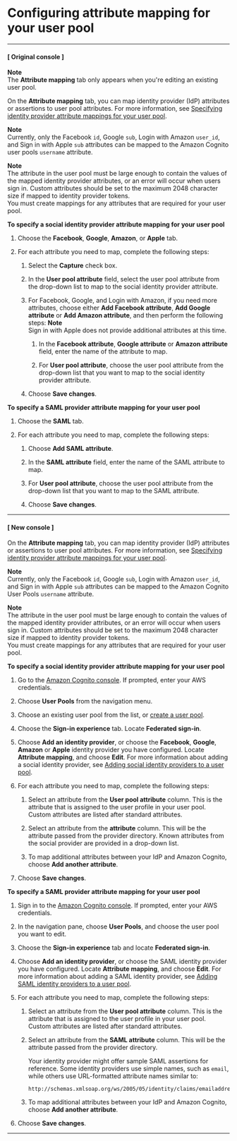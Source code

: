 # Configuring attribute mapping for your user pool<a name="cognito-user-pools-attribute-mapping"></a>

------
#### [ Original console ]

**Note**  
The **Attribute mapping** tab only appears when you're editing an existing user pool\.

On the **Attribute mapping** tab, you can map identity provider \(IdP\) attributes or assertions to user pool attributes\. For more information, see [Specifying identity provider attribute mappings for your user pool](cognito-user-pools-specifying-attribute-mapping.md)\.

**Note**  
Currently, only the Facebook `id`, Google `sub`, Login with Amazon `user_id`, and Sign in with Apple `sub` attributes can be mapped to the Amazon Cognito user pools `username` attribute\.

**Note**  
The attribute in the user pool must be large enough to contain the values of the mapped identity provider attributes, or an error will occur when users sign in\. Custom attributes should be set to the maximum 2048 character size if mapped to identity provider tokens\.   
You must create mappings for any attributes that are required for your user pool\.

**To specify a social identity provider attribute mapping for your user pool**

1. Choose the **Facebook**, **Google**, **Amazon**, or **Apple** tab\.

1. For each attribute you need to map, complete the following steps:

   1. Select the **Capture** check box\.

   1. In the **User pool attribute** field, select the user pool attribute from the drop\-down list to map to the social identity provider attribute\.

   1. For Facebook, Google, and Login with Amazon, if you need more attributes, choose either **Add Facebook attribute**, **Add Google attribute** or **Add Amazon attribute**, and then perform the following steps:
**Note**  
Sign in with Apple does not provide additional attributes at this time\.

      1. In the **Facebook attribute**, **Google attribute** or **Amazon attribute** field, enter the name of the attribute to map\.

      1. For **User pool attribute**, choose the user pool attribute from the drop\-down list that you want to map to the social identity provider attribute\.

   1. Choose **Save changes**\.

**To specify a SAML provider attribute mapping for your user pool**

1. Choose the **SAML** tab\.

1. For each attribute you need to map, complete the following steps:

   1. Choose **Add SAML attribute**\.

   1. In the **SAML attribute** field, enter the name of the SAML attribute to map\.

   1. For **User pool attribute**, choose the user pool attribute from the drop\-down list that you want to map to the SAML attribute\.

   1. Choose **Save changes**\.

------
#### [ New console ]

On the **Attribute mapping** tab, you can map identity provider \(IdP\) attributes or assertions to user pool attributes\. For more information, see [Specifying identity provider attribute mappings for your user pool](cognito-user-pools-specifying-attribute-mapping.md)\.

**Note**  
Currently, only the Facebook `id`, Google `sub`, Login with Amazon `user_id`, and Sign in with Apple `sub` attributes can be mapped to the Amazon Cognito User Pools `username` attribute\.

**Note**  
The attribute in the user pool must be large enough to contain the values of the mapped identity provider attributes, or an error will occur when users sign in\. Custom attributes should be set to the maximum 2048 character size if mapped to identity provider tokens\.   
You must create mappings for any attributes that are required for your user pool\.

**To specify a social identity provider attribute mapping for your user pool**

1. Go to the [Amazon Cognito console](https://console.aws.amazon.com/cognito/home)\. If prompted, enter your AWS credentials\.

1. Choose **User Pools** from the navigation menu\.

1. Choose an existing user pool from the list, or [create a user pool](https://docs.aws.amazon.com/cognito/latest/developerguide/cognito-user-pool-as-user-directory.html)\.

1. Choose the **Sign\-in experience** tab\. Locate **Federated sign\-in**\.

1. Choose **Add an identity provider**, or choose the **Facebook**, **Google**, **Amazon** or **Apple** identity provider you have configured\. Locate **Attribute mapping**, and choose **Edit**\. For more information about adding a social identity provider, see [Adding social identity providers to a user pool](cognito-user-pools-social-idp.md)\.

1. For each attribute you need to map, complete the following steps:

   1. Select an attribute from the **User pool attribute** column\. This is the attribute that is assigned to the user profile in your user pool\. Custom attributes are listed after standard attributes\.

   1. Select an attribute from the ***<provider>* attribute** column\. This will be the attribute passed from the provider directory\. Known attributes from the social provider are provided in a drop\-down list\.

   1. To map additional attributes between your IdP and Amazon Cognito, choose **Add another attribute**\.

1. Choose **Save changes**\.

**To specify a SAML provider attribute mapping for your user pool**

1. Sign in to the [Amazon Cognito console](https://console.aws.amazon.com/cognito/home)\. If prompted, enter your AWS credentials\.

1. In the navigation pane, choose **User Pools**, and choose the user pool you want to edit\.

1. Choose the **Sign\-in experience** tab and locate **Federated sign\-in**\.

1. Choose **Add an identity provider**, or choose the SAML identity provider you have configured\. Locate **Attribute mapping**, and choose **Edit**\. For more information about adding a SAML identity provider, see [Adding SAML identity providers to a user pool](cognito-user-pools-saml-idp.md)\.

1. For each attribute you need to map, complete the following steps:

   1. Select an attribute from the **User pool attribute** column\. This is the attribute that is assigned to the user profile in your user pool\. Custom attributes are listed after standard attributes\.

   1. Select an attribute from the **SAML attribute** column\. This will be the attribute passed from the provider directory\.

      Your identity provider might offer sample SAML assertions for reference\. Some identity providers use simple names, such as `email`, while others use URL\-formatted attribute names similar to:

      ```
      http://schemas.xmlsoap.org/ws/2005/05/identity/claims/emailaddress
      ```

   1. To map additional attributes between your IdP and Amazon Cognito, choose **Add another attribute**\.

1. Choose **Save changes**\.

------